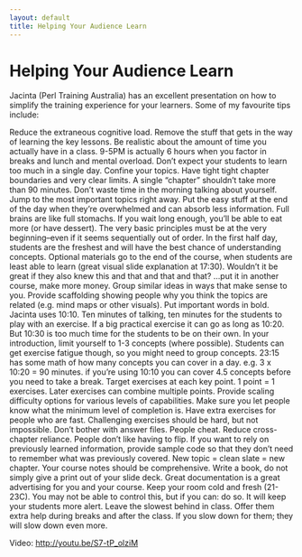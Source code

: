 ```yaml
---
layout: default
title: Helping Your Audience Learn
---
```


# Helping Your Audience Learn

Jacinta (Perl Training Australia) has an excellent presentation on how to simplify the training experience for your learners. Some of my favourite tips include:

Reduce the extraneous cognitive load. Remove the stuff that gets in the way of learning the key lessons.
Be realistic about the amount of time you actually have in a class. 9-5PM is actually 6 hours when you factor in breaks and lunch and mental overload.
Don’t expect your students to learn too much in a single day. Confine your topics. Have tight tight chapter boundaries and very clear limits. A single “chapter” shouldn’t take more than 90 minutes.
Don’t waste time in the morning talking about yourself. Jump to the most important topics right away. Put the easy stuff at the end of the day when they’re overwhelmed and can absorb less information.
Full brains are like full stomachs. If you wait long enough, you’ll be able to eat more (or have dessert).
The very basic principles must be at the very beginning–even if it seems sequentially out of order. In the first half day, students are the freshest and will have the best chance of understanding concepts.
Optional materials go to the end of the course, when students are least able to learn (great visual slide explanation at 17:30).
Wouldn’t it be great if they also knew this and that and that and that? …put it in another course, make more money.
Group similar ideas in ways that make sense to you. Provide scaffolding showing people why you think the topics are related (e.g. mind maps or other visuals). Put important words in bold.
Jacinta uses 10:10. Ten minutes of talking, ten minutes for the students to play with an exercise. If a big practical exercise it can go as long as 10:20. But 10:30 is too much time for the students to be on their own.
In your introduction, limit yourself to 1-3 concepts (where possible). Students can get exercise fatigue though, so  you might need to group concepts. 23:15 has some math of how many concepts you can cover in a day. e.g. 3 x 10:20 = 90 minutes. if you’re using 10:10 you can cover 4.5 concepts before you need to take a break.
Target exercises at each key point. 1 point = 1 exercises. Later exercises can combine multiple points.
Provide scaling difficulty options for various levels of capabilities. Make sure you let people know what the minimum level of completion is. Have extra exercises for people who are fast. Challenging exercises should be hard, but not impossible. Don’t bother with answer files. People cheat.
Reduce cross-chapter reliance. People don’t like having to flip. If you want to rely on previously learned information, provide sample code so that they don’t need to remember what was previously covered.
New topic = clean slate = new chapter.
Your course notes should be comprehensive. Write a book, do not simply give a print out of your slide deck. Great documentation is a great advertising for you and your course.
Keep your room cold and fresh (21-23C). You may not be able to control this, but if you can: do so. It will keep your students more alert.
Leave the slowest behind in class. Offer them extra help during breaks and after the class. If you slow down for them; they will slow down even more.

Video: http://youtu.be/S7-tP_olziM
